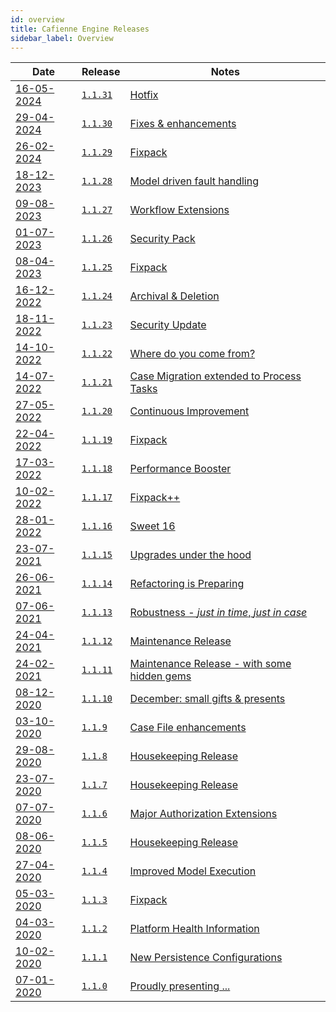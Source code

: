 ```yaml
---
id: overview
title: Cafienne Engine Releases
sidebar_label: Overview
---
```




| Date       |  Release   | Notes                 |
|------------|------------|-----------------------|
| [16-05-2024](1.1.31.md) | [`1.1.31`](1.1.31.md) | [Hotfix](1.1.31.md) |
| [29-04-2024](1.1.30.md) | [`1.1.30`](1.1.30.md) | [Fixes & enhancements](1.1.30.md) |
| [26-02-2024](1.1.29.md) | [`1.1.29`](1.1.29.md) | [Fixpack](1.1.29.md) |
| [18-12-2023](1.1.28.md) | [`1.1.28`](1.1.28.md) | [Model driven fault handling](1.1.28.md) |
| [09-08-2023](1.1.27.md) | [`1.1.27`](1.1.27.md) | [Workflow Extensions](1.1.27.md) |
| [01-07-2023](1.1.26.md) | [`1.1.26`](1.1.26.md) | [Security Pack](1.1.26.md) |
| [08-04-2023](1.1.25.md) | [`1.1.25`](1.1.25.md) | [Fixpack](1.1.25.md) |
| [16-12-2022](1.1.24.md) | [`1.1.24`](1.1.24.md) | [Archival & Deletion](1.1.24.md) |
| [18-11-2022](1.1.23.md) | [`1.1.23`](1.1.23.md) | [Security Update](1.1.23.md) |
| [14-10-2022](1.1.22.md) | [`1.1.22`](1.1.22.md) | [Where do you come from?](1.1.22.md) |
| [14-07-2022](1.1.21.md) | [`1.1.21`](1.1.21.md) | [Case Migration extended to Process Tasks](1.1.21.md) |
| [27-05-2022](1.1.20.md) | [`1.1.20`](1.1.20.md) | [Continuous Improvement](1.1.20.md) |
| [22-04-2022](1.1.19.md) | [`1.1.19`](1.1.19.md) | [Fixpack](1.1.19.md) |
| [17-03-2022](1.1.18.md) | [`1.1.18`](1.1.18.md) | [Performance Booster](1.1.18.md) |
| [10-02-2022](1.1.17.md) | [`1.1.17`](1.1.17.md) | [Fixpack++](1.1.17.md) |
| [28-01-2022](1.1.16.md) | [`1.1.16`](1.1.16.md) | [Sweet 16](1.1.16.md) |
| [23-07-2021](1.1.15.md) | [`1.1.15`](1.1.15.md) | [Upgrades under the hood](1.1.15.md) |
| [26-06-2021](1.1.14.md) | [`1.1.14`](1.1.14.md) | [Refactoring is Preparing](1.1.14.md) |
| [07-06-2021](1.1.13.md) | [`1.1.13`](1.1.13.md) | [Robustness - _just in time_, _just in case_](1.1.13.md) |
| [24-04-2021](1.1.12.md) | [`1.1.12`](1.1.12.md) | [Maintenance Release](1.1.12.md) |
| [24-02-2021](1.1.11.md) | [`1.1.11`](1.1.11.md) | [Maintenance Release - with some hidden gems](1.1.11.md) |
| [08-12-2020](1.1.10.md) | [`1.1.10`](1.1.10.md) | [December: small gifts & presents](1.1.10.md) |
| [03-10-2020](1.1.9.md)  | [`1.1.9`](1.1.9.md)   | [Case File enhancements](1.1.9.md) |
| [29-08-2020](1.1.8.md)  | [`1.1.8`](1.1.8.md)   | [Housekeeping Release](1.1.8.md) |
| [23-07-2020](1.1.7.md)  | [`1.1.7`](1.1.7.md)   | [Housekeeping Release](1.1.7.md)    |
| [07-07-2020](1.1.6.md)  | [`1.1.6`](1.1.6.md)   | [Major Authorization Extensions](1.1.6.md)    |
| [08-06-2020](1.1.5.md)  | [`1.1.5`](1.1.5.md)   | [Housekeeping Release](1.1.5.md)    |
| [27-04-2020](1.1.4.md)  | [`1.1.4`](1.1.4.md)   | [Improved Model Execution](1.1.4.md)    |
| [05-03-2020](1.1.3.md)  | [`1.1.3`](1.1.3.md)   | [Fixpack](1.1.3.md)    |
| [04-03-2020](1.1.2.md)  | [`1.1.2`](1.1.2.md)   | [Platform Health Information](1.1.2.md)    |
| [10-02-2020](1.1.1.md)  | [`1.1.1`](1.1.1.md)   | [New Persistence Configurations](1.1.1.md)    |
| [07-01-2020](1.1.0.md)  | [`1.1.0`](1.1.0.md)   | [Proudly presenting ...](1.1.0.md)    |
